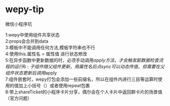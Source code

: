 # wepy-tip
微信小程序坑


1:wepy中使用组件共享状态     
2:props会合并到data     
3:模板中不能调用任何方法,模板字符串也不行     
4:使用this.属性名 = 属性值 进行状态修改     
5:在异步函数中更新数据的时，必须手动调用$apply方法，才会触发脏数据检查流程的运行       
6:子组件随父组件更新，用 属性名后点sync 可以动态传值，但需要在父组件状态更新后调用$apply                  
7:组件嵌套时，wepy打包会添加一些前缀名，所以在组件内进行三目等运算时使用的值加上小括号（）或者使用repeat包裹     
8:带上shareTicket的小程序卡片分享，偶尔会在个人卡片中返回群卡片的场景值（官方问题）

